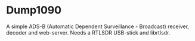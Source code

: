 # Dump1090
A simple ADS-B (Automatic Dependent Surveillance - Broadcast) receiver, decoder and web-server. Needs a RTLSDR USB-stick and librtlsdr.
